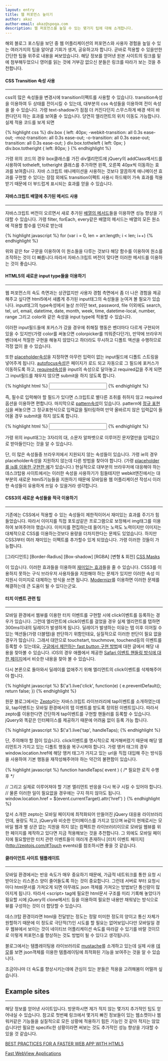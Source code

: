 ```yaml
---
layout: entry
title: 웹 퍼포먼스 높이기
author: akaz
author-email: akaz@spoqa.com
description: 웹 퍼포먼스를 높일 수 있는 몇가지 팁에 대해 소개합니다.
---
```


해외 블로그 포스팅을 보던 중 웹 어플리케이션의 퍼포먼스와 사용자 경험을 높일 수 있는 여러가지의 팁을 알아낼 기회가 생겨, 공유하고자 합니다. 곧바로 적용할 수 있을만한 간단한 팁들 위주로 내용을 써보았습니다. 해당 정보를 얻어낸 원본 사이트의 링크를 밑에 첨부해두었으니 영어를 읽는 것에 거부감 없으신 분들은 링크를 따라가 보는 것을 추천합니다.

#### CSS Transition 속성 사용
---

css의 많은 속성들을 변경시에 transition이펙트를 사용할 수 있습니다. transition속성을 이용하여 두 상태를 전이시킬 수 있는데, 대부분의 css 속성들을 이용하여 전이 속성을 쓸 수 있습니다. 가령 text-shadow가 점점 더 커진다던지 스무스하게 배경 색이 바뀐다던지 하는 효과를 보여줄 수 있습니다. 당연히 엘리먼트의 위치 이동도 가능합니다. 실제 적용 코드를 보게 되면

{% highlight css %}
div.box {
    left: 40px;
    -webkit-transition: all 0.3s ease-out;
    -moz-transition: all 0.3s ease-out;
    -o-transition: all 0.3s ease-out;
    transition: all 0.3s ease-out;
}
div.box.totheleft { 
    left: 0px; 
}
div.box.totheright { 
    left: 80px; 
}
{% endhighlight %}

가령 위의 코드의 경우 box클래스를 가진 div엘리먼트에 jQuery의 addClass메서드를 사용하여 totheleft, totheright 클래스를 추가하면 왼쪽, 오른쪽 40px씩 이동하는 효과를 보여줍니다. 자바 스크립트 애니메이션을 사용하는 것보다 깔끔하게 애니메이션 효과를 구현할 수 있다는 장점 외에도 transition이펙트 사용시 하드웨어 가속 효과를 적용받기 때문에 더 부드럽게 표시되는 효과를 얻을 수 있습니다.

#### 자바스크립트 배열에 추가된 메서드 사용
---

자바스크립트 버전이 오르면서 새로 추가된 [배열의 메서드](https://developer.mozilla.org/en/JavaScript/Reference/Global_Objects/Array#Methods)들을 이용하면 성능 향상을 기대할 수 있습니다. 가령 filter, forEach, every같은 배열의 메서드는 배열의 모든 원소에 적용할 함수를 인자로 받는데

{% highlight javascript %}
for (var i = 0, len = arr.length; i < len; i++)
{% endhighlight %}

위와 같은 for 구문을 이용하여 이 원소들을 다루는 것보다 해당 함수를 이용하여 원소를 조작하는 것이 더 빠릅니다.따라서 자바스크립트 버전이 맞다면 이러한 메서드를 이용하는 것이 좋습니다.

#### HTML5의 새로운 input type들을 이용하기
---

웹 퍼포먼스의 속도 측면과는 상관없지만 사용자 경험 측면에서 좀 더 나은 경험을 제공해주고 싶다면 html5에서 새롭게 추가된 input태그의 속성들을 눈여겨 볼 필요가 있습니다. input태그의 type속성에서 늘상 쓰이던 text, password, file 이외에도 search, tel, url, email, datetime, date, month, week, time, datetime-local, number, range 그리고 color와 같은 속성을 input type에 적용할 수 있습니다.

이러한 input필드들에 포커스가 갔을 경우에 취해질 행동은 벤더마다 다르게 구현되어있을 수 있지만(가령 color를 써놓으면 colorpicker를 띄워준다던가), 만약에 브라우저 벤더에서 적절한 구현을 해놓지 않았다고 하더라도 무시하고 디폴트 액션을 수행하므로 걱정 없이 쓸 수 있습니다.

또한 [placeholder속성](http://www.w3schools.com/html5/att_input_placeholder.asp)을 지정하면 아무런 입력이 없는 input필드에 디폴트 스트링을 넣어주게 됩니다. [autofocus속성](http://www.w3schools.com/html5/att_input_autofocus.asp)은 페이지가 로드 되고 자동으로 그 필드에 포커스가 이동하도록 하고, [required속성](http://www.w3schools.com/html5/att_input_required.asp)을 input의 속성으로 달아놓고 required값을 주게 되면 그 input필드를 채우지 않으면 submit을 하지 않도록 합니다.

{% highlight html %}
<input type="text" required="required" />
{% endhighlight %}

즉, 필수로 입력해야 할 필드가 있다면 스크립트로 별다른 조취를 취하지 않고 required옵션을 이용하면 편합니다. 
마지막으로 [pattern속성](http://www.w3schools.com/html5/att_input_pattern.asp)이 있습니다. pattern에 [정규 표현식](http://ko.wikipedia.org/wiki/%EC%A0%95%EA%B7%9C_%ED%91%9C%ED%98%84%EC%8B%9D)을 써놓으면 그 정규표현식으로 입력값을 필터링하여 만약 올바르지 않은 입력값이 들어올 경우 submit을 하지 않도록 합니다.

{% highlight html %}
<input type="text" name="country_code" pattern="[A-Za-z]{3}" />
{% endhighlight %}

가령 위의 input태그는 3자리의 대, 소문자 알파벳으로 이루어진 문자열만을 입력값으로 받아들인다는 것을 알 수 있습니다.

단, 이 많은 속성들중 브라우저에서 지원되지 않는 속성들이 있습니다. 가령 ie의 경우 placeholder속성을 지원하지 않는데 다른 방법을 찾아야 합니다. (가령 [placeholder를 js를 이용한 구현한 예](https://github.com/NV/placeholder.js/)가 있습니다.) 현실적으로 대부분의 브라우저에 대응해야 하는 데스크탑용 사이트에서는 이러한 속성을 사용하기가 힘들테지만 webkit엔진에서는 대부분의 새로운 html5기능들을 지원하기 때문에 모바일용 웹 어플리케이션 작성시 이러한 속성들이 유용하게 쓰일 수 있을거라 생각합니다.

#### CSS3의 새로운 속성들을 적극 이용하기
---

기존에는 CSS에서 적용할 수 있는 속성들이 제한적이어서 재미있는 효과를 주기가 힘들었습니다. 따라서 이미지를 직접 포토샵같은 프로그램으로 보정해서 img태그를 이용하여 보여주어야 했습니다. 이미지를 편집하는데 들어가는 노력도 노력이지만 이미지는 대체적으로 CSS를 이용하는것보다 용량을 더차지한다는 문제도 있었습니다. 하지만 CSS3부터 여러 재미있는 이펙트를 추가할수 있게 되었습니다. 가령 이러한 것들이 가능합니다.

[그라디언트]
[Border-Radius]
[Box-shadow]
[RGBA]
[변형 & 회전]
[CSS Masks](http://www.webkit.org/blog/181/css-masks/)

이 있습니다. 이러한 효과들을 이용하여 [재미있는 효과](http://www.phpied.com/css-performance-ui-with-fewer-images/)들을 줄 수 있습니다. CSS3를 이용하지 못하는 구식 브라우저 사용자들을 지원해야 하는 문제가 있지만 이러한 속성 미지원시 이미지로 대체하는 방식을 쓰면 됩니다. [Modernizr](http://modernizr.com/)를 이용하면 이러한 문제를 해결하는데 큰 도움이 될 수 있다는군요.

#### 터치 이벤트 관련 팁
---

모바일 환경에서 웹뷰를 이용한 터치 이벤트를 구현할 시에 click이벤트를 등록하는 경우가 있습니다. 그런데 엘리먼트에 click이벤트를 걸었을 경우 실제 엘리먼트를 탭하면 300ms이내의 딜레이가 발생하게 됩니다. 딜레이가 발생하는 이유는 탭 이후 이어질 수 있는 액션들(가령 더블탭)을 판단하기 위함인데요, 실질적으로 이러한 판단이 필요 없을 경우가 많습니다. 그래서 대안으로 touchstart, touchmove, touchend등의 이벤트를 등록할 수 있는데요, [구글에서 제안하는 fast button 구현 방법](https://developers.google.com/mobile/articles/fast_buttons)에 대한 글에서 해당 내용을 찾아볼 수 있습니다. iOS의 경우 애플에서 제공한 [Safari 이벤트 핸들링 방식에 대한 페이지](http://developer.apple.com/library/ios/#DOCUMENTATION/AppleApplications/Reference/SafariWebContent/HandlingEvents/HandlingEvents.html)에서 비슷한 내용을 찾아 볼 수 있습니다. 

다시 본론으로 돌아와서 딜레이를 없애주기 위해 엘리먼트의 click이벤트를 삭제해주어야 합니다. 

{% highlight javascript %}
$('a').live('click', function(e) {
  e.preventDefault();
  return false;
})
{% endhighlight %}

원문 블로그에서는 [Zepto](http://zeptojs.com/)라는 자바스크립트 라이브러리에 tap이벤트를 소개하였는데요, tap이벤트는 모바일 환경에서의 탭 이벤트를 받도록 정의된 이벤트입니다. 따라서 zepto를 이용한다면 간단하게 tap이벤트를 구현할 핸들러를 등록할 수 있습니다. jQuery와 똑같은 인터페이스를 제공하기 때문에 어려움 없이 등록 가능 합니다.

{% highlight javascript %}
$('a').live('tap', handleTaps);
{% endhighlight %}

단, 주의해야 할 점이 있습니다. click이벤트를 명시적으로 제거해버렸기 때문에 해당 엘리먼트가 가지고 있는 디폴트 행동을 복구시켜야 합니다. 가령 앵커 태그의 경우 window.location.href에 해당 앵커 태그가 가지고 있는 url을 직접 대입해 주는 방식등을 사용하여 기본 행동을 재작성해주어야 하는 약간의 불편함이 있습니다.

{% highlight javascript %}
function handleTaps( event ) {
  /* 필요한 로직 수행 후 */

  // 그리고 실제로 이루어져야 할 기본 엘리먼트 반응을 다시 복구 시킬 수 있어야 합니다. 
  // 물론 이러한 일이 필요없을 경우에는 구지 하지 않아도 됩니다.
  window.location.href = $(event.currentTarget).attr('href')
}
{% endhighlight %}

앞서 소개한 zepto는 모바일 페이지에 최적화되어 만들어진 jQuery 대응용 라이브러리인데, 용량도 적고, jQuery와 비슷한 인터페이스를 가지고 있으며 ie같이 현재로서는 모바일 웹과 별 상관 없는 지원을 하지 않는 컴팩트한 라이브러리이므로 모바일 웹뷰를 위한 페이지를 제작하고 있다면 지금 적용해보는 것을 추천합니다. 그 외에도 모바일 페이지에 필요할만한 터치 관련 이벤트들이 여러개 존재하니 [터치 이벤트 페이지](http://zeptojs.com/#Touch events)를 참조하시면 좋을 것 같습니다.

#### 클라이언트 사이트 템플레이트
---

모바일 환경에서는 반응 속도가 매우 중요하기 때문에, 가급적 네트워크를 통한 요청 시 받아오는 리스폰스 양이 줄어들도록 하는 것이 중요합니다. 그런데 서버로 부터 요청시마다 html문서를 가져오게 되면 아무래도 json 객체를 가져오는 방법보단 통신량이 많아지게 됩니다. 따라서 \<script\> tag에 필요한 html문서 구조를 미리 기록해 놓았다가 필요할 시에 jQuery의 clone메서드 등을 이용하여 필요한 내용만 채워넣는 방식으로 뷰를 구성하는 것이 더 합당할 수 있습니다. 

데스크탑 환경이라면 html을 전달받는 정도는 정말 미미한 정도의 양이고 통신 자체가 원할하기 때문에 이 정도로 극단적(?)인 시도를 할 필요는 없어보입니다만 모바일일 경우 웹뷰에서 보이는 것이 네이티브 어플리케이션 속도를 따라갈 수 있기를 바랄 것이므로 이렇게 퍼포먼스를 향상하는 것도 방법이 될 수 있다고 생각됩니다.

블로그에서는 템플레이팅용 라이브러리로 [mustache](http://mustache.github.com/)를 소개하고 있는데 실제 사용 [데모](http://mustache.github.com/#demo)를 보면 json객체를 이용한 템플레이팅에 최적화된 기능을 보여주는 것을 알 수 있습니다. 

조금이나마 더 속도를 향상시키는데에 관심이 있는 분들은 적용을 고려해봄이 어떨까 싶습니다. 

## Example sites
---

해당 정보를 얻어낸 사이트입니다. 방문하시면 제가 적지 않는 몇가지 추가적인 팁도 얻어내실 수 있습니다. 참고로 첫번째 링크에서 몇가지 빠진 정보들이 있는 웹소켓이나 웹워커같은 기능들을 실질적으로 모든 상황에 적용하기 힘든 기능인 것 같아 적지는 않았습니다만 필요한 specific한 상황이라면 써보는 것도 추가적인 성능 향상을 기대할 수 있을 것 같습니다.

[BEST PRACTICES FOR A FASTER WEB APP WITH HTML5](http://www.html5rocks.com/en/tutorials/speed/quick/)

[Fast WebView Applications](http://maxogden.com/fast-webview-applications)